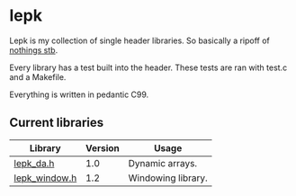 # lepk
Lepk is my collection of single header libraries. So basically a ripoff of [nothings stb](https://github.com/nothings/stb).

Every library has a test built into the header. These tests are ran with test.c and a Makefile.

Everything is written in pedantic C99.

## Current libraries
| Library | Version | Usage |
| - | - | - |
| [lepk_da.h](lepk_da.h) | 1.0 | Dynamic arrays. | 
| [lepk_window.h](lepk_window.h) | 1.2 | Windowing library. |
